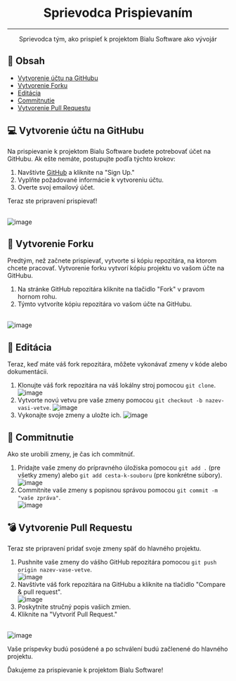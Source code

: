 <h1 align="center">Sprievodca Prispievaním</h1>

---

<p align="center"> Sprievodca tým, ako prispieť k projektom Bialu Software ako vývojár
    <br> 
</p>

## 📝 Obsah

- [Vytvorenie účtu na GitHubu](#vytvoreni-uctu-na-githubu)
- [Vytvorenie Forku](#vytvoreni-forku)
- [Editácia](#editace)
- [Commitnutie](#commitnuti)
- [Vytvorenie Pull Requestu](#vytvoreni-pull-requestu)

## 💻 Vytvorenie účtu na GitHubu <a name="vytvoreni-uctu-na-githubu"></a>

Na prispievanie k projektom Bialu Software budete potrebovať účet na GitHubu. Ak ešte nemáte, postupujte podľa týchto krokov:

1. Navštívte [GitHub](https://github.com/) a kliknite na "Sign Up."
2. Vyplňte požadované informácie k vytvoreniu účtu.
3. Overte svoj emailový účet.

Teraz ste pripravení prispievať!

<br> ![image](https://github.com/Bialu-Software/.github/assets/70224036/72fbe026-e36a-4bf6-8c8c-66b3c06cdf22)

## 🔗 Vytvorenie Forku <a name="vytvoreni-forku"></a>

Predtým, než začnete prispievať, vytvorte si kópiu repozitára, na ktorom chcete pracovať. Vytvorenie forku vytvorí kópiu projektu vo vašom účte na GitHubu.

1. Na stránke GitHub repozitára kliknite na tlačidlo "Fork" v pravom hornom rohu.
2. Týmto vytvoríte kópiu repozitára vo vašom účte na GitHubu.

<br> ![image](https://github.com/Bialu-Software/.github/assets/70224036/39964976-fa46-4c38-9c7b-43171f794cd8)

## 📝 Editácia <a name="editace"></a>

Teraz, keď máte váš fork repozitára, môžete vykonávať zmeny v kóde alebo dokumentácii.

1. Klonujte váš fork repozitára na váš lokálny stroj pomocou `git clone`. ![image](https://github.com/Bialu-Software/.github/assets/70224036/6e8dc567-3304-4833-9b81-a19f57b12039)
2. Vytvorte novú vetvu pre vaše zmeny pomocou `git checkout -b nazev-vasi-vetve`. ![image](https://github.com/Bialu-Software/.github/assets/70224036/15ed8383-5eb6-4970-9f11-de8d7180573c)
3. Vykonajte svoje zmeny a uložte ich. ![image](https://github.com/Bialu-Software/.github/assets/70224036/10ecca5e-e061-4a01-a3dd-fc2d84f0d90a)

## 🚀 Commitnutie <a name="commitnuti"></a>

Ako ste urobili zmeny, je čas ich commitnúť.

1. Pridajte vaše zmeny do prípravného úložiska pomocou `git add .` (pre všetky zmeny) alebo `git add cesta-k-souboru` (pre konkrétne súbory). <br> ![image](https://github.com/Bialu-Software/.github/assets/70224036/435283ec-f2da-4b20-8952-752919f61575)
2. Commitnite vaše zmeny s popisnou správou pomocou `git commit -m "vaše zpráva"`. <br> ![image](https://github.com/Bialu-Software/.github/assets/70224036/ccd5c2bf-5f4c-4203-a654-bbcabd9b4c70)

## 💣 Vytvorenie Pull Requestu <a name="vytvoreni-pull-requestu"></a>

Teraz ste pripravení pridať svoje zmeny späť do hlavného projektu.

1. Pushnite vaše zmeny do vášho GitHub repozitára pomocou `git push origin nazev-vase-vetve`. <br> ![image](https://github.com/Bialu-Software/.github/assets/70224036/e2f14675-d1ba-45f0-83a7-8958fa9a2fa4)
2. Navštívte váš fork repozitára na GitHubu a kliknite na tlačidlo "Compare & pull request". <br> ![image](https://github.com/Bialu-Software/.github/assets/70224036/929b789a-9920-414d-9a6b-71f3a33ca61e)
3. Poskytnite stručný popis vašich zmien.
4. Kliknite na "Vytvoriť Pull Request."

<br> ![image](https://github.com/Bialu-Software/.github/assets/70224036/59c44732-5d02-4da5-850e-9bb000ad6f0d)

Vaše príspevky budú posúdené a po schválení budú začlenené do hlavného projektu.

Ďakujeme za prispievanie k projektom Bialu Software!
